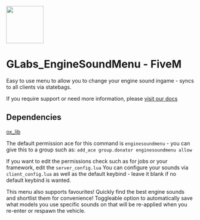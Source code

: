 <img src="https://github.com/Gravxd/fivem-enginesound-menu/assets/75702884/95a09e7e-d8aa-4955-ae0a-ae1ce6a639d4" width="100" height="100"><br>
# GLabs_EngineSoundMenu - FiveM
Easy to use menu to allow you to change your engine sound ingame - syncs to all clients via statebags.

If you require support or need more information, please [visit our docs](https://docs.grav.wtf/docs/enginesoundmenu/information)

## Dependencies
[ox_lib](https://github.com/overextended/ox_lib)

The default permission ace for this command is `enginesoundmenu` - you can give this to a group such as:
`add_ace group.donator enginesoundmenu allow`

If you want to edit the permissions check such as for jobs or your framework, edit the `server_config.lua`
You can configure your sounds via `client_config.lua` as well as the default keybind - leave it blank if no default keybind is wanted.

This menu also supports favourites! Quickly find the best engine sounds and shortlist them for convenience!
Toggleable option to automatically save what models you use specific sounds on that will be re-applied when you re-enter or respawn the vehicle.